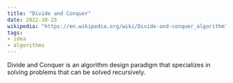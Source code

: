 ```yaml
---
title: "Divide and Conquer"
date: 2022-10-25
wikipedia: "https://en.wikipedia.org/wiki/Divide-and-conquer_algorithm"
tags:
- idea
- algorithms
---
```


Divide and Conquer is an algorithm design paradigm that specializes in solving problems that can be solved recursively.